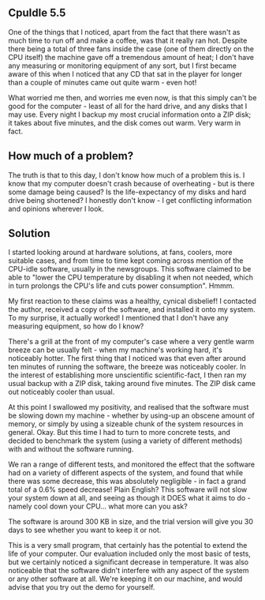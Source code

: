 ## CpuIdle 5.5

One of the things that I noticed, apart from the fact that there wasn't as much time to run off and make a coffee, was that it really ran hot.
Despite there being a total of three fans inside the case (one of them directly on the CPU itself) the machine gave off a tremendous amount of heat; I don't have any measuring or monitoring equipment of any sort, but I first became aware of this when I noticed that any CD that sat in the player for longer than a couple of minutes came out quite warm - even hot!

What worried me then, and worries me even now, is that this simply can't be good for the computer - least of all for the hard drive, and any disks that I may use. Every night I backup my most crucial information onto a ZIP disk; it takes about five minutes, and the disk comes out warm. Very warm in fact.

## How much of a problem?

The truth is that to this day, I don't know how much of a problem this is. I know that my computer doesn't crash because of overheating - but is there some damage being caused? Is the life-expectancy of my disks and hard drive being shortened? I honestly don't know - I get conflicting information and opinions wherever I look.

## Solution

I started looking around at hardware solutions, at fans, coolers, more suitable cases, and from time to time kept coming across mention of the CPU-idle software, usually in the newsgroups. This software claimed to be able to "lower the CPU temperature by disabling it when not needed, which in turn prolongs the CPU's life and cuts power consumption". Hmmm.

My first reaction to these claims was a healthy, cynical disbelief! I contacted the author, received a copy of the software, and installed it onto my system. To my surprise, it actually worked! I mentioned that I don't have any measuring equipment, so how do I know?

There's a grill at the front of my computer's case where a very gentle warm breeze can be usually felt - when my machine's working hard, it's noticeably hotter. The first thing that I noticed was that even after around ten minutes of running the software, the breeze was noticeably cooler. In the interest of establishing more unscientific scientific-fact, I then ran my usual backup with a ZIP disk, taking around five minutes. The ZIP disk came out noticeably cooler than usual.

At this point I swallowed my positivity, and realised that the software must be slowing down my machine - whether by using-up an obscene amount of memory, or simply by using a sizeable chunk of the system resources in general. Okay. But this time I had to turn to more concrete tests, and decided to benchmark the system (using a variety of different methods) with and without the software running.

We ran a range of different tests, and monitored the effect that the software had on a variety of different aspects of the system, and found that while there was some decrease, this was absolutely negligible - in fact a grand total of a 0.6% speed decrease! Plain English? This software will not slow your system down at all, and seeing as though it DOES what it aims to do - namely cool down your CPU... what more can you ask?

The software is around 300 KB in size, and the trial version will give you 30 days to see whether you want to keep it or not.

This is a very small program, that certainly has the potential to extend the life of your computer. Our evaluation included only the most basic of tests, but we certainly noticed a significant decrease in temperature. It was also noticeable that the software didn't interfere with any aspect of the system or any other software at all. We're keeping it on our machine, and would advise that you try out the demo for yourself.
